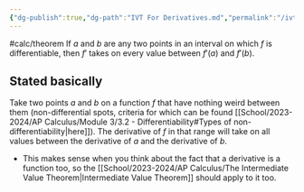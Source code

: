 ```yaml
---
{"dg-publish":true,"dg-path":"IVT For Derivatives.md","permalink":"/ivt-for-derivatives/"}
---
```


#calc/theorem 
If $a$ and $b$ are any two points in an interval on which $f$ is differentiable, then $f'$ takes on every value between $f'(a)$ and $f'(b)$.
## Stated basically
Take two points $a$ and $b$ on a function $f$ that have nothing weird between them (non-differential spots, criteria for which can be found [[School/2023-2024/AP Calculus/Module 3/3.2 - Differentiability#Types of non-differentiability\|here]]). The derivative of $f$ in that range will take on all values between the derivative of $a$ and the derivative of $b$. 
- This makes sense when you think about the fact that a derivative is a function too, so the [[School/2023-2024/AP Calculus/The Intermediate Value Theorem\|Intermediate Value Theorem]] should apply to it too.